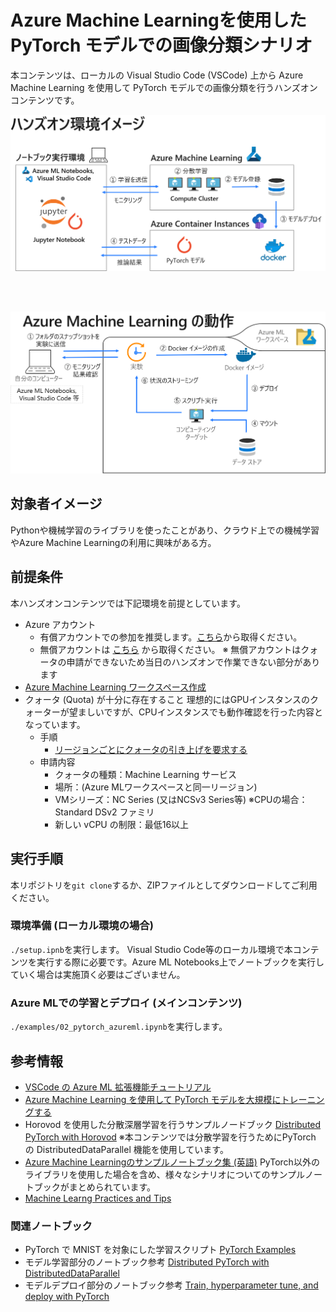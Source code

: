# Azure Machine Learningを使用した PyTorch モデルでの画像分類シナリオ

本コンテンツは、ローカルの Visual Studio Code (VSCode) 上から Azure Machine Learning を使用して PyTorch モデルでの画像分類を行うハンズオンコンテンツです。

![](./img/environment_image.png)

<br></br>

![](./img/AML_flow_image.png)

## 対象者イメージ
Pythonや機械学習のライブラリを使ったことがあり、クラウド上での機械学習やAzure Machine Learningの利用に興味がある方。


## 前提条件
本ハンズオンコンテンツでは下記環境を前提としています。
- Azure アカウント
    - 有償アカウントでの参加を推奨します。[こちら](https://azure.microsoft.com/ja-jp/pricing/purchase-options/pay-as-you-go/)から取得ください。
    - 無償アカウントは [こちら](https://azure.microsoft.com/ja-jp/free/) から取得ください。
※ 無償アカウントはクォータの申請ができないため当日のハンズオンで作業できない部分があります
- [Azure Machine Learning ワークスペース作成](https://docs.microsoft.com/ja-jp/azure/machine-learning/how-to-manage-workspace?tabs=azure-portal)
- クォータ (Quota) が十分に存在すること
    理想的にはGPUインスタンスのクォーターが望ましいですが、CPUインスタンスでも動作確認を行った内容となっています。
    - 手順
        - [リージョンごとにクォータの引き上げを要求する](https://docs.microsoft.com/ja-jp/azure/azure-portal/supportability/regional-quota-requests#request-a-quota-increase-by-region-from-help--support)
    - 申請内容
        - クォータの種類：Machine Learning サービス
        - 場所：(Azure MLワークスペースと同一リージョン)
        - VMシリーズ：NC Series (又はNCSv3 Series等)
            ※CPUの場合：Standard DSv2 ファミリ
        - 新しい vCPU の制限：最低16以上


## 実行手順
本リポジトリを`git clone`するか、ZIPファイルとしてダウンロードしてご利用ください。

### 環境準備 (ローカル環境の場合)
`./setup.ipnb`を実行します。
Visual Studio Code等のローカル環境で本コンテンツを実行する際に必要です。Azure ML Notebooks上でノートブックを実行していく場合は実施頂く必要はございません。

### Azure MLでの学習とデプロイ (メインコンテンツ)
`./examples/02_pytorch_azureml.ipynb`を実行します。

## 参考情報
- [VSCode の Azure ML 拡張機能チュートリアル](https://docs.microsoft.com/ja-jp/azure/machine-learning/tutorial-setup-vscode-extension)
- [Azure Machine Learning を使用して PyTorch モデルを大規模にトレーニングする](https://docs.microsoft.com/ja-jp/azure/machine-learning/how-to-train-pytorch#distributeddataparallel)
- Horovod を使用した分散深層学習を行うサンプルノードブック
[Distributed PyTorch with Horovod](https://github.com/Azure/MachineLearningNotebooks/blob/master/how-to-use-azureml/ml-frameworks/pytorch/distributed-pytorch-with-horovod/distributed-pytorch-with-horovod.ipynb)
    ※本コンテンツでは分散学習を行うためにPyTorch の DistributedDataParallel 機能を使用しています。
- [Azure Machine Learningのサンプルノートブック集 (英語)](https://github.com/Azure/MachineLearningNotebooks)
    PyTorch以外のライブラリを使用した場合を含め、様々なシナリオについてのサンプルノートブックがまとめられています。
- [Machine Learng Practices and Tips](https://azure.github.io/machine-learning-best-practices/#/)

### 関連ノートブック
- PyTorch で MNIST を対象にした学習スクリプト [PyTorch Examples](https://github.com/pytorch/examples)
- モデル学習部分のノートブック参考
[Distributed PyTorch with DistributedDataParallel](https://github.com/Azure/MachineLearningNotebooks/blob/master/how-to-use-azureml/ml-frameworks/pytorch/distributed-pytorch-with-distributeddataparallel/distributed-pytorch-with-distributeddataparallel.ipynb)
- モデルデプロイ部分のノートブック参考
[Train, hyperparameter tune, and deploy with PyTorch](https://github.com/Azure/MachineLearningNotebooks/blob/master/how-to-use-azureml/ml-frameworks/pytorch/train-hyperparameter-tune-deploy-with-pytorch/train-hyperparameter-tune-deploy-with-pytorch.ipynb)

